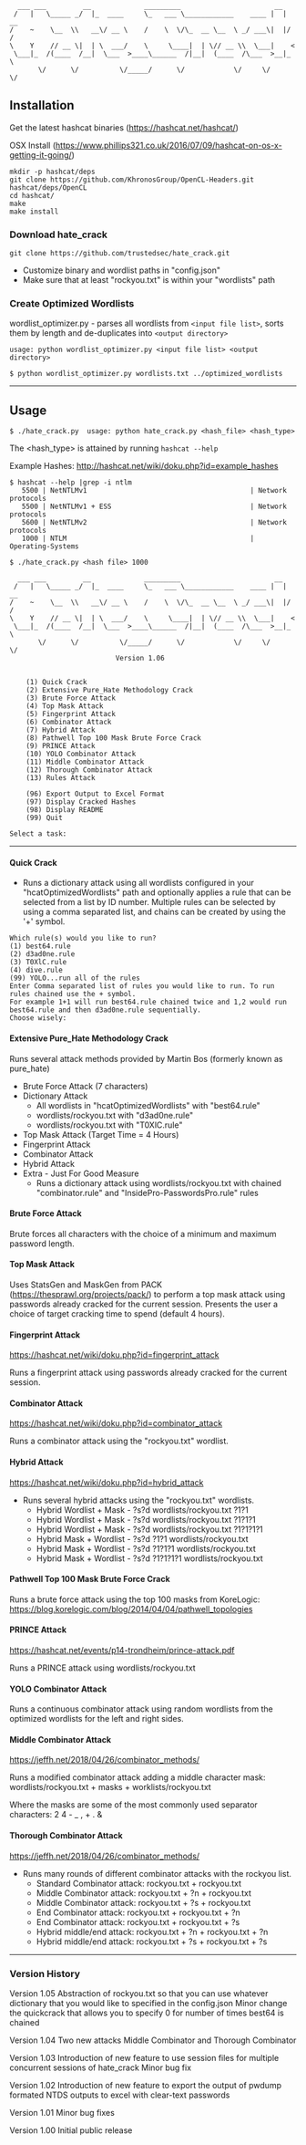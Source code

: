 ```
  ___ ___         __             _________                       __    
 /   |   \_____ _/  |_  ____     \_   ___ \____________    ____ |  | __
/    ~    \__  \\   __\/ __ \    /    \  \/\_  __ \__  \ _/ ___\|  |/ /
\    Y    // __ \|  | \  ___/    \     \____|  | \// __ \\  \___|    < 
 \___|_  /(____  /__|  \___  >____\______  /|__|  (____  /\___  >__|_ \
       \/      \/          \/_____/      \/            \/     \/     \/
```

## Installation
Get the latest hashcat binaries (https://hashcat.net/hashcat/)

OSX Install (https://www.phillips321.co.uk/2016/07/09/hashcat-on-os-x-getting-it-going/)
```git clone https://github.com/hashcat/hashcat.git
mkdir -p hashcat/deps
git clone https://github.com/KhronosGroup/OpenCL-Headers.git hashcat/deps/OpenCL
cd hashcat/
make
make install
```
### Download hate_crack
```git clone https://github.com/trustedsec/hate_crack.git```
* Customize binary and wordlist paths in "config.json"
* Make sure that at least "rockyou.txt" is within your "wordlists" path
### Create Optimized Wordlists
wordlist_optimizer.py - parses all wordlists from `<input file list>`, sorts them by length and de-duplicates into `<output directory>`

```$ python wordlist_optimizer.py
usage: python wordlist_optimizer.py <input file list> <output directory>

$ python wordlist_optimizer.py wordlists.txt ../optimized_wordlists
```
-------------------------------------------------------------------
## Usage
`$ ./hate_crack.py 
usage: python hate_crack.py <hash_file> <hash_type>`

The <hash_type> is attained by running `hashcat --help`

Example Hashes: http://hashcat.net/wiki/doku.php?id=example_hashes


```
$ hashcat --help |grep -i ntlm
   5500 | NetNTLMv1                                        | Network protocols
   5500 | NetNTLMv1 + ESS                                  | Network protocols
   5600 | NetNTLMv2                                        | Network protocols
   1000 | NTLM                                             | Operating-Systems
```

```
$ ./hate_crack.py <hash file> 1000

  ___ ___         __             _________                       __    
 /   |   \_____ _/  |_  ____     \_   ___ \____________    ____ |  | __
/    ~    \__  \\   __\/ __ \    /    \  \/\_  __ \__  \ _/ ___\|  |/ /
\    Y    // __ \|  | \  ___/    \     \____|  | \// __ \\  \___|    < 
 \___|_  /(____  /__|  \___  >____\______  /|__|  (____  /\___  >__|_ \
       \/      \/          \/_____/      \/            \/     \/     \/
                          Version 1.06
  

	(1) Quick Crack
	(2) Extensive Pure_Hate Methodology Crack
	(3) Brute Force Attack
	(4) Top Mask Attack
	(5) Fingerprint Attack
	(6) Combinator Attack
	(7) Hybrid Attack
	(8) Pathwell Top 100 Mask Brute Force Crack
	(9) PRINCE Attack
	(10) YOLO Combinator Attack
	(11) Middle Combinator Attack
	(12) Thorough Combinator Attack
	(13) Rules Attack

	(96) Export Output to Excel Format
	(97) Display Cracked Hashes
	(98) Display README
	(99) Quit

Select a task:
```
-------------------------------------------------------------------
#### Quick Crack
* Runs a dictionary attack using all wordlists configured in your "hcatOptimizedWordlists" path
and optionally applies a rule that can be selected from a list by ID number. Multiple rules can be selected by using a
comma separated list, and chains can be created by using the '+' symbol.

```
Which rule(s) would you like to run?
(1) best64.rule
(2) d3ad0ne.rule
(3) T0XlC.rule
(4) dive.rule
(99) YOLO...run all of the rules
Enter Comma separated list of rules you would like to run. To run rules chained use the + symbol.
For example 1+1 will run best64.rule chained twice and 1,2 would run best64.rule and then d3ad0ne.rule sequentially.
Choose wisely: 
```
 



#### Extensive Pure_Hate Methodology Crack
Runs several attack methods provided by Martin Bos (formerly known as pure_hate)
  * Brute Force Attack (7 characters)
  * Dictionary Attack
    * All wordlists in "hcatOptimizedWordlists" with "best64.rule"
    * wordlists/rockyou.txt with "d3ad0ne.rule"
    * wordlists/rockyou.txt with "T0XlC.rule"
  * Top Mask Attack (Target Time = 4 Hours)
  * Fingerprint Attack
  * Combinator Attack
  * Hybrid Attack
  * Extra - Just For Good Measure
    - Runs a dictionary attack using wordlists/rockyou.txt with chained "combinator.rule" and "InsidePro-PasswordsPro.rule" rules
    
#### Brute Force Attack
Brute forces all characters with the choice of a minimum and maximum password length.

#### Top Mask Attack
Uses StatsGen and MaskGen from PACK (https://thesprawl.org/projects/pack/) to perform a top mask attack using passwords already cracked for the current session.
Presents the user a choice of target cracking time to spend (default 4 hours).

#### Fingerprint Attack
https://hashcat.net/wiki/doku.php?id=fingerprint_attack

Runs a fingerprint attack using passwords already cracked for the current session.

#### Combinator Attack
https://hashcat.net/wiki/doku.php?id=combinator_attack

Runs a combinator attack using the "rockyou.txt" wordlist.

#### Hybrid Attack
https://hashcat.net/wiki/doku.php?id=hybrid_attack

* Runs several hybrid attacks using the "rockyou.txt" wordlists.
  - Hybrid Wordlist + Mask - ?s?d wordlists/rockyou.txt ?1?1
  - Hybrid Wordlist + Mask - ?s?d wordlists/rockyou.txt ?1?1?1
  - Hybrid Wordlist + Mask - ?s?d wordlists/rockyou.txt ?1?1?1?1
  - Hybrid Mask + Wordlist - ?s?d ?1?1 wordlists/rockyou.txt
  - Hybrid Mask + Wordlist - ?s?d ?1?1?1 wordlists/rockyou.txt
  - Hybrid Mask + Wordlist - ?s?d ?1?1?1?1 wordlists/rockyou.txt

#### Pathwell Top 100 Mask Brute Force Crack
Runs a brute force attack using the top 100 masks from KoreLogic:
https://blog.korelogic.com/blog/2014/04/04/pathwell_topologies

#### PRINCE Attack
https://hashcat.net/events/p14-trondheim/prince-attack.pdf

Runs a PRINCE attack using wordlists/rockyou.txt

#### YOLO Combinator Attack
Runs a continuous combinator attack using random wordlists from the 
optimized wordlists for the left and right sides.

#### Middle Combinator Attack
https://jeffh.net/2018/04/26/combinator_methods/

Runs a modified combinator attack adding a middle character mask:
wordlists/rockyou.txt + masks + worklists/rockyou.txt

Where the masks are some of the most commonly used separator characters:
2 4 <space> - _ , + . &

#### Thorough Combinator Attack
https://jeffh.net/2018/04/26/combinator_methods/

* Runs many rounds of different combinator attacks with the rockyou list.
  - Standard Combinator attack: rockyou.txt + rockyou.txt
  - Middle Combinator attack: rockyou.txt + ?n + rockyou.txt
  - Middle Combinator attack: rockyou.txt + ?s + rockyou.txt
  - End Combinator attack: rockyou.txt + rockyou.txt + ?n
  - End Combinator attack: rockyou.txt + rockyou.txt + ?s
  - Hybrid middle/end attack: rockyou.txt + ?n + rockyou.txt + ?n
  - Hybrid middle/end attack: rockyou.txt + ?s + rockyou.txt + ?s

-------------------------------------------------------------------
### Version History
Version 1.05
  Abstraction of rockyou.txt so that you can use whatever dictionary that you would like to specified in the config.json
  Minor change the quickcrack that allows you to specify 0 for number of times best64 is chained

Version 1.04
  Two new attacks Middle Combinator and Thorough Combinator

Version 1.03
  Introduction of new feature to use session files for multiple concurrent sessions of hate_crack
  Minor bug fix

Version 1.02
  Introduction of new feature to export the output of pwdump formated NTDS outputs to excel with clear-text passwords

Version 1.01
  Minor bug fixes

Version 1.00
  Initial public release
